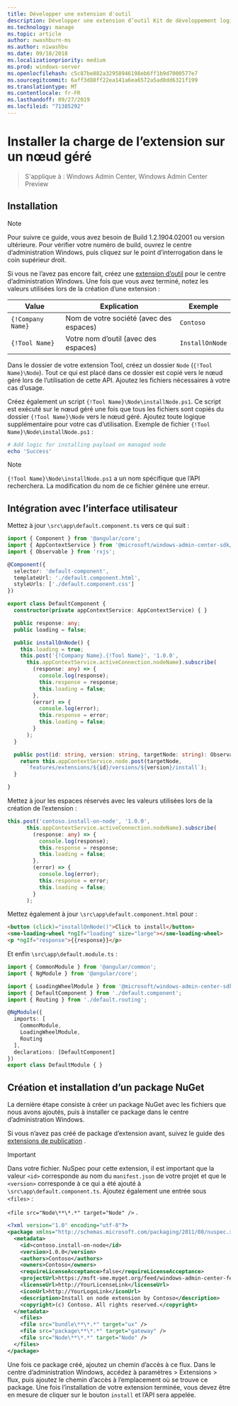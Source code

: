 ```yaml
---
title: Développer une extension d'outil
description: Développer une extension d’outil Kit de développement logiciel (SDK) du centre d’administration Windows (projet Honolulu)
ms.technology: manage
ms.topic: article
author: nwashburn-ms
ms.author: niwashbu
ms.date: 09/18/2018
ms.localizationpriority: medium
ms.prod: windows-server
ms.openlocfilehash: c5c87be882a32958946198eb6ff1b9d7000577e7
ms.sourcegitcommit: 6aff3d88ff22ea141a6ea6572a5ad8dd6321f199
ms.translationtype: MT
ms.contentlocale: fr-FR
ms.lasthandoff: 09/27/2019
ms.locfileid: "71385292"
---
```

# <a name="install-extension-payload-on-a-managed-node"></a>Installer la charge de l’extension sur un nœud géré

>S'applique à : Windows Admin Center, Windows Admin Center Preview

## <a name="setup"></a>Installation
> [!NOTE]
> Pour suivre ce guide, vous avez besoin de Build 1.2.1904.02001 ou version ultérieure. Pour vérifier votre numéro de build, ouvrez le centre d’administration Windows, puis cliquez sur le point d’interrogation dans le coin supérieur droit.

Si vous ne l’avez pas encore fait, créez une [extension d’outil](../develop-tool.md) pour le centre d’administration Windows. Une fois que vous avez terminé, notez les valeurs utilisées lors de la création d’une extension :

| Value | Explication | Exemple |
| ----- | ----------- | ------- |
| ```{!Company Name}``` | Nom de votre société (avec des espaces) | ```Contoso``` |
| ```{!Tool Name}``` | Votre nom d’outil (avec des espaces) | ```InstallOnNode``` |

Dans le dossier de votre extension Tool, créez un dossier ```Node``` (```{!Tool Name}\Node```). Tout ce qui est placé dans ce dossier est copié vers le nœud géré lors de l’utilisation de cette API. Ajoutez les fichiers nécessaires à votre cas d’usage. 

Créez également un script ```{!Tool Name}\Node\installNode.ps1```. Ce script est exécuté sur le nœud géré une fois que tous les fichiers sont copiés du dossier ```{!Tool Name}\Node``` vers le nœud géré. Ajoutez toute logique supplémentaire pour votre cas d’utilisation. Exemple de fichier ```{!Tool Name}\Node\installNode.ps1``` :

``` ps1
# Add logic for installing payload on managed node
echo 'Success'
```

> [!NOTE]
> ```{!Tool Name}\Node\installNode.ps1``` a un nom spécifique que l’API recherchera. La modification du nom de ce fichier génère une erreur.


## <a name="integration-with-ui"></a>Intégration avec l’interface utilisateur

Mettez à jour ```\src\app\default.component.ts``` vers ce qui suit :

``` ts
import { Component } from '@angular/core';
import { AppContextService } from '@microsoft/windows-admin-center-sdk/angular';
import { Observable } from 'rxjs';

@Component({
  selector: 'default-component',
  templateUrl: './default.component.html',
  styleUrls: ['./default.component.css']
})

export class DefaultComponent {
  constructor(private appContextService: AppContextService) { }

  public response: any;
  public loading = false;

  public installOnNode() {
    this.loading = true;
    this.post('{!Company Name}.{!Tool Name}', '1.0.0',
      this.appContextService.activeConnection.nodeName).subscribe(
        (response: any) => {
          console.log(response);
          this.response = response;
          this.loading = false;
        },
        (error) => {
          console.log(error);
          this.response = error;
          this.loading = false;
        }
      );
  }

  public post(id: string, version: string, targetNode: string): Observable<any> {
    return this.appContextService.node.post(targetNode,
      `features/extensions/${id}/versions/${version}/install`);
  }

}
```
Mettez à jour les espaces réservés avec les valeurs utilisées lors de la création de l’extension :
``` ts
this.post('contoso.install-on-node', '1.0.0',
      this.appContextService.activeConnection.nodeName).subscribe(
        (response: any) => {
          console.log(response);
          this.response = response;
          this.loading = false;
        },
        (error) => {
          console.log(error);
          this.response = error;
          this.loading = false;
        }
      );
```

Mettez également à jour ```\src\app\default.component.html``` pour :
``` html
<button (click)="installOnNode()">Click to install</button>
<sme-loading-wheel *ngIf="loading" size="large"></sme-loading-wheel>
<p *ngIf="response">{{response}}</p>
```
Et enfin ```\src\app\default.module.ts``` :
``` ts
import { CommonModule } from '@angular/common';
import { NgModule } from '@angular/core';

import { LoadingWheelModule } from '@microsoft/windows-admin-center-sdk/angular';
import { DefaultComponent } from './default.component';
import { Routing } from './default.routing';

@NgModule({
  imports: [
    CommonModule,
    LoadingWheelModule,
    Routing
  ],
  declarations: [DefaultComponent]
})
export class DefaultModule { }

```

## <a name="creating-and-installing-a-nuget-package"></a>Création et installation d’un package NuGet

La dernière étape consiste à créer un package NuGet avec les fichiers que nous avons ajoutés, puis à installer ce package dans le centre d’administration Windows.

Si vous n’avez pas créé de package d’extension avant, suivez le guide des [extensions de publication](../publish-extensions.md) . 
> [!IMPORTANT]
> Dans votre fichier. NuSpec pour cette extension, il est important que la valeur ```<id>``` corresponde au nom du ```manifest.json``` de votre projet et que le ```<version>``` corresponde à ce qui a été ajouté à ```\src\app\default.component.ts```. Ajoutez également une entrée sous ```<files>``` : 
> 
> ```<file src="Node\**\*.*" target="Node" />``` .

``` xml
<?xml version="1.0" encoding="utf-8"?>
<package xmlns="http://schemas.microsoft.com/packaging/2011/08/nuspec.xsd">
  <metadata>
    <id>contoso.install-on-node</id>
    <version>1.0.0</version>
    <authors>Contoso</authors>
    <owners>Contoso</owners>
    <requireLicenseAcceptance>false</requireLicenseAcceptance>
    <projectUrl>https://msft-sme.myget.org/feed/windows-admin-center-feed/package/nuget/contoso.sme.install-on-node-extension</projectUrl>
    <licenseUrl>http://YourLicenseLink</licenseUrl>
    <iconUrl>http://YourLogoLink</iconUrl>
    <description>Install on node extension by Contoso</description>
    <copyright>(c) Contoso. All rights reserved.</copyright> 
  </metadata>
    <files>
    <file src="bundle\**\*.*" target="ux" />
    <file src="package\**\*.*" target="gateway" />
    <file src="Node\**\*.*" target="Node" />
  </files>
</package>
```

Une fois ce package créé, ajoutez un chemin d’accès à ce flux. Dans le centre d’administration Windows, accédez à paramètres > Extensions > flux, puis ajoutez le chemin d’accès à l’emplacement où se trouve ce package. Une fois l’installation de votre extension terminée, vous devez être en mesure de cliquer sur le bouton ```install``` et l’API sera appelée.  